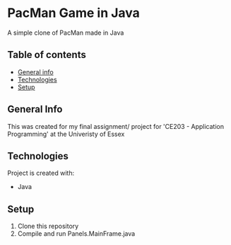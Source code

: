 # PacMan Game in Java
A simple clone of PacMan made in Java

## Table of contents
* [General info](#general-info)
* [Technologies](#technologies)
* [Setup](#setup)

## General Info
This was created for my final assignment/ project for 'CE203 - Application Programming' at the Univeristy of Essex

## Technologies
Project is created with:
* Java

## Setup
1. Clone this repository
2. Compile and run Panels.MainFrame.java